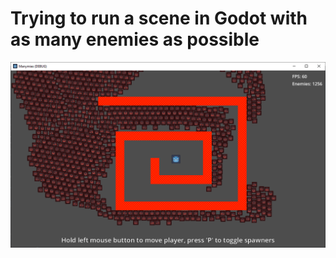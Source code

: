 Trying to run a scene in Godot with as many enemies as possible
=============

![Screenshot Rigidbodies](screenshots/screenshot_rigidbodies.png)
